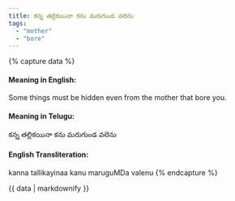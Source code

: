 ```yaml
---
title: కన్న తల్లికయినా కను మరుగుండ వలెను
tags:
  - "mother"
  - "bore"
---
```


{% capture data %}
#### Meaning in English:
Some things must be hidden even from the mother that bore you.

#### Meaning in Telugu:
కన్న తల్లికయినా కను మరుగుండ వలెను

#### English Transliteration:
kanna tallikayinaa kanu maruguMDa valenu
{% endcapture %}

<div class="notice">{{ data | markdownify }}</div>

